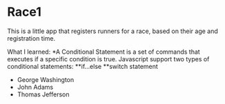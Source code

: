 # Race1

This is a little app that registers runners for a race, based on their age and registration time.

What I learned:
\*A Conditional Statement is a set of commands that executes if a specific condition is true. Javascript support two types of conditional statements:
**if...else
**switch statement

* George Washington
* John Adams
* Thomas Jefferson
